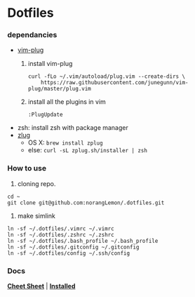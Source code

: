 Dotfiles
=========

### dependancies
* [vim-plug](https://github.com/junegunn/vim-plug)
    1. install vim-plug

        ```
        curl -fLo ~/.vim/autoload/plug.vim --create-dirs \
            https://raw.githubusercontent.com/junegunn/vim-plug/master/plug.vim
        ```
    1. install all the plugins in vim
    
        ```
        :PlugUpdate
        ```
* zsh: install zsh with package manager
* [zlug](https://github.com/zplug/zplug)
    * OS X: `brew install zplug`
    * else: `curl -sL zplug.sh/installer | zsh`

### How to use

1. cloning repo.

  ```
  cd ~
  git clone git@github.com:norangLemon/.dotfiles.git
  ```
  
1. make simlink
  ```
  ln -sf ~/.dotfiles/.vimrc ~/.vimrc
  ln -sf ~/.dotfiles/.zshrc ~/.zshrc
  ln -sf ~/.dotfiles/.bash_profile ~/.bash_profile
  ln -sf ~/.dotfiles/.gitconfig ~/.gitconfig
  ln -sf ~/.dotfiles/config ~/.ssh/config
  ```

### Docs
**[Cheet Sheet](https://github.com/norangLemon/.dotfiles/blob/master/docs/CheetSheet.md)** 
| **[Installed](https://github.com/norangLemon/.dotfiles/blob/master/docs/Installed.md)**
